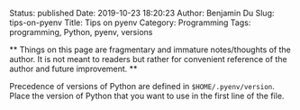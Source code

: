 Status: published
Date: 2019-10-23 18:20:23
Author: Benjamin Du
Slug: tips-on-pyenv
Title: Tips on pyenv
Category: Programming
Tags: programming, Python, pyenv, versions

**
Things on this page are fragmentary and immature notes/thoughts of the author.
It is not meant to readers but rather for convenient reference of the author and future improvement.
**


Precedence of versions of Python are defined in `$HOME/.pyenv/version`.
Place the version of Python that you want to use in the first line of the file.
